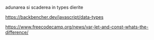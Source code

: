 adunarea si scaderea in types dierite


https://backbencher.dev/javascript/data-types

https://www.freecodecamp.org/news/var-let-and-const-whats-the-difference/